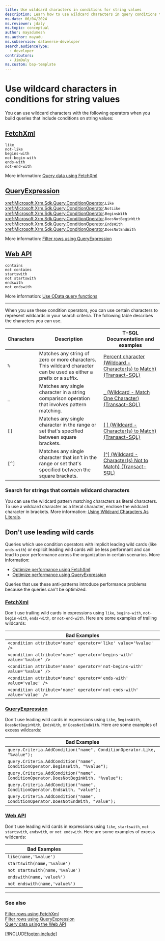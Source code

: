 ```yaml
---
title: Use wildcard characters in conditions for string values
description: Learn how to use wildcard characters in query conditions that use string values.
ms.date: 06/04/2024
ms.reviewer: jdaly
ms.topic: conceptual
author: mayadumesh
ms.author: mayadu
ms.subservice: dataverse-developer
search.audienceType: 
  - developer
contributors: 
  - JimDaly
ms.custom: bap-template
---
```

# Use wildcard characters in conditions for string values

You can use wildcard characters with the following operators when you build queries that include conditions on string values:

## [FetchXml](#tab/fetchxml)

`like`<br/>
`not-like`<br/>
`begins-with`<br/>
`not-begin-with`<br/>
`ends-with`<br/>
`not-end-with`<br/>

More information: [Query data using FetchXml](fetchxml/overview.md)


## [QueryExpression](#tab/queryexpression)

<xref:Microsoft.Xrm.Sdk.Query.ConditionOperator>.`Like`<br/>
<xref:Microsoft.Xrm.Sdk.Query.ConditionOperator>.`NotLike`<br/>
<xref:Microsoft.Xrm.Sdk.Query.ConditionOperator>.`BeginsWith`<br/>
<xref:Microsoft.Xrm.Sdk.Query.ConditionOperator>.`DoesNotBeginWith`<br/>
<xref:Microsoft.Xrm.Sdk.Query.ConditionOperator>.`EndsWith`<br/>
<xref:Microsoft.Xrm.Sdk.Query.ConditionOperator>.`DoesNotEndWith`<br/>

More information: [Filter rows using QueryExpression](org-service/queryexpression/filter-rows.md)

## [Web API](#tab/webapi)

`contains`<br/>
`not contains`<br/>
`startswith`<br/>
`not startswith`<br/>
`endswith`<br/>
`not endswith`<br/>

More information: [Use OData query functions](webapi/query-data-web-api.md#use-odata-query-functions)

---

When you use these condition operators, you can use certain characters to represent wildcards in your search criteria. The following table describes the characters you can use.

|Characters  |Description  |T-SQL Documentation and examples  |
|---------|---------|---------|
|`%`|Matches any string of zero or more characters. This wildcard character can be used as either a prefix or a suffix.|[Percent character (Wildcard - Character(s) to Match) (Transact-SQL)](/sql/t-sql/language-elements/percent-character-wildcard-character-s-to-match-transact-sql)|
|`_`|Matches any single character in a string comparison operation that involves pattern matching.|[_ (Wildcard - Match One Character) (Transact-SQL)](/sql/t-sql/language-elements/wildcard-match-one-character-transact-sql)|
|`[]`|Matches any single character in the range or set that's specified between square brackets.|[[ ] (Wildcard - Character(s) to Match) (Transact-SQL)](/sql/t-sql/language-elements/wildcard-character-s-to-match-transact-sql)|
|`[^]`|Matches any single character that isn't in the range or set that's specified between the square brackets.|[[^] (Wildcard - Character(s) Not to Match) (Transact-SQL)](/sql/t-sql/language-elements/wildcard-character-s-not-to-match-transact-sql)|


### Search for strings that contain wildcard characters

You can use the wildcard pattern matching characters as literal characters. To use a wildcard character as a literal character, enclose the wildcard character in brackets. More information: [Using Wildcard Characters As Literals](/sql/t-sql/language-elements/like-transact-sql#using-wildcard-characters-as-literals).

## Don't use leading wild cards

Queries which use condition operators with implicit leading wild cards (like `ends-with`) or explicit leading wild cards will be less performant and can lead to poor performance across the organization in certain scenarios. More information: 
- [Optimize performance using FetchXml](fetchxml/optimize-performance.md)
- [Optimize performance using QueryExpression](org-service/queryexpression/optimize-performance.md)

Queries that use these anti-patterns introduce performance problems because the queries can't be optimized.

### [FetchXml](#tab/fetchxml)

Don't use trailing wild cards in expressions using `like`, `begins-with`, `not-begin-with`, `ends-with`, or `not-end-with`. Here are some examples of trailing wildcards:

|Bad Examples  |
|---------|
|`<condition attribute='name' operator='like' value='%value' />`|
|`<condition attribute='name' operator='begins-with' value='%value' />`|
|`<condition attribute='name' operator='not-begins-with' value='%value' />`|
|`<condition attribute='name' operator='ends-with' value='value' />`|
|`<condition attribute='name' operator='not-ends-with' value='value' />`|

### [QueryExpression](#tab/queryexpression)

Don't use leading wild cards in expressions using `Like`, `BeginsWith`, `DoesNotBeginWith`, `EndsWith`, or `DoesNotEndWith`. Here are some examples of excess wildcards:

|Bad Examples  |
|---------|
|`query.Criteria.AddCondition("name", ConditionOperator.Like, "%value");`|
|`query.Criteria.AddCondition("name", ConditionOperator.BeginsWith, "%value");`|
|`query.Criteria.AddCondition("name", ConditionOperator.DoesNotBeginWith, "%value");`|
|`query.Criteria.AddCondition("name", ConditionOperator.EndsWith, "value");`|
|`query.Criteria.AddCondition("name", ConditionOperator.DoesNotEndWith, "value");`|

### [Web API](#tab/webapi)

Don't use leading wild cards in expressions using `like`, `startswith`, `not startswith`, `endswith`, or `not endswith`. Here are some examples of excess wildcards:


|Bad Examples  |
|---------|
|`like(name,'%value')`|
|`startswith(name,'%value')`|
|`not startswith(name,'%value')`|
|`endswith(name,'value%')`|
|`not endswith(name,'value%')`|

---

### See also

[Filter rows using FetchXml](fetchxml/filter-rows.md)   
[Filter rows using QueryExpression](org-service/queryexpression/filter-rows.md)   
[Query data using the Web API](webapi/query-data-web-api.md)

[!INCLUDE[footer-include](../../includes/footer-banner.md)]
